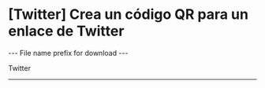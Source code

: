 <h1>[Twitter] Crea un código QR para un enlace de Twitter</h1>

--- File name prefix for download ---

Twitter

----------
